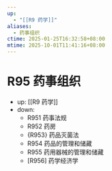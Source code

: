 ```yaml
---
up:
  - "[[R9 药学]]"
aliases:
  - 药事组织
ctime: 2025-01-25T16:32:58+08:00
mtime: 2025-10-01T11:41:16+08:00
---
```


# R95 药事组织

- up: [[R9 药学]]
- down:	
	- R951 药事法规
	- R952 药房
	- {R953} 药品灭菌法
	- R954 药品的管理和储藏
	- R955 药用器械的管理和储藏
	- [R956] 药学经济学
	
